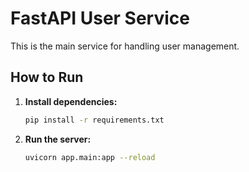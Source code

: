# FastAPI User Service

This is the main service for handling user management.

## How to Run

1.  **Install dependencies:**

    ```bash
    pip install -r requirements.txt
    ```

2.  **Run the server:**
    ```bash
    uvicorn app.main:app --reload
    ```
